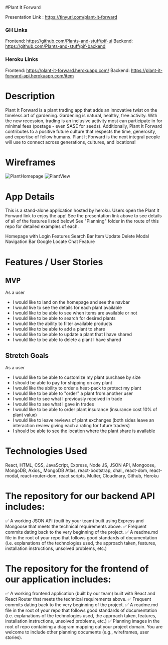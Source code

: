 #Plant It Forward

Presentation Link : https://tinyurl.com/plant-it-forward 

### GH Links
Frontend: https://github.com/Plants-and-stuff/pif-ui 
Backend: https://github.com/Plants-and-stuff/pif-backend

### Heroku Links
Frontend: https://plant-it-forward.herokuapp.com/ 
Backend: https://plant-it-forward-api.herokuapp.com/item 

# Description  
Plant It Forward is a plant trading app that adds an innovative twist on the timeless art of gardening.  Gardening is natural, healthy, free activity.  With the new recession, trading is an inclusive activity most can participate in for minimal fees (postage - even SASE for seeds).  Additionally, Plant It Forward contributes to a positive future culture that respects the time, generosity, and expertise of fellow humans.  Plant It Forward is the next integral people will use to connect across generations, cultures, and locations!

# Wireframes 

![PlantHomepage](https://user-images.githubusercontent.com/102195654/179842519-162dd5a9-7f87-4cf1-9261-400382c199b9.png)
![PlantView](https://user-images.githubusercontent.com/102195654/179842522-b673d01e-ba3d-4cc2-aeec-1bd6682b6e60.png)


# App Details  
This is a stand-alone application hosted by heroku.  Users open the Plant It Forward link to enjoy the app! See the presentation link above to see details of all of the features listed below! See "Planning" folder in the route of this repo for detailed examples of each.

Homepage with Login Features
Search Bar
Item Update
Delete Modal
Navigation Bar
Google Locate
Chat Feature

# Features / User Stories
## MVP 
As a user 
  - I would like to land on the homepage and see the navbar
  - I would live to see the details for each plant available 
  - I would like to be able to see when items are available or not
  - I would like to be able to search for desired plants
  - I would like the ability to filter available products 
  - I would like to be able to add a plant to share 
  - I would like to be able to update a plant that I have shared 
  - I would like to be able to delete a plant I have shared 
  
 ## Stretch Goals 
 As a user 
  - I would like to be able to customize my plant purchase by size 
  - I should be able to pay for shipping on any plant 
  - I would like the ability to order a heat-pack to protect my plant 
  - I would like to be able to "order" a plant from another user 
  - I would like to see what I previously received in trade 
  - I would like to see what I gave in trades 
  - I would like to be able to order plant insurance (insurance cost 10% of plant value)
  - I would like to leave reviews of plant exchanges (both sides leave an interaction review giving each a rating for future traders)
  - I should be able to see the location where the plant share is available 


# Technologies Used
React, HTML, CSS, JavaScript, Express, Node JS, JSON API, Mongoose, MongoDB, Axios,, MongoDB Atlas, react-bootstrap, chal,, react-dom, react-modal, react-router-dom, react scripts, Multer, Cloudinary, Github, Heroku


# The repository for our backend API includes:
✅ A working JSON API (built by your team) built using Express and Mongoose that meets the technical requirements above.
✅ Frequent commits dating back to the very beginning of the project.
✅  A readme.md file in the root of your repo that follows good standards of documentation (i.e. explanations of the technologies used, the approach taken, features, installation instructions, unsolved problems, etc.)

# The repository for the frontend of our application includes:
✅ A working frontend application (built by our team) built with React and React Router that meets the technical requirements above.
✅ Frequent commits dating back to the very beginning of the project.
✅  A readme.md file in the root of your repo that follows good standards of documentation (i.e. explanations of the technologies used, the approach taken, features, installation instructions, unsolved problems, etc.)
✅ Planning images in the root of repo containing a diagram mapping out your project domain. You are welcome to include other planning documents (e.g., wireframes, user stories).


